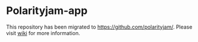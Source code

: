 # Polarityjam-app

This repository has been migrated to https://github.com/polarityjam/. Please visit [wiki](https://polarityjam.readthedocs.io/en/latest/) for more information.


